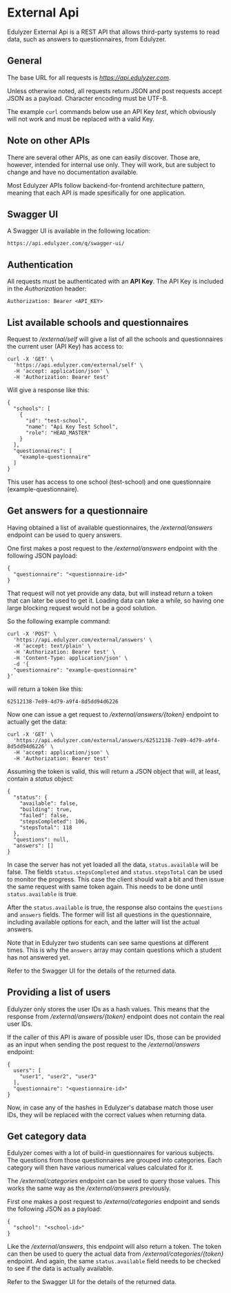 # External Api

Edulyzer External Api is a REST API that allows third-party systems to read data, such as answers to questionnaires, from Edulyzer.


## General

The base URL for all requests is *https://api.edulyzer.com*.

Unless otherwise noted, all requests return JSON and post requests accept JSON as a payload. 
Character encoding must be UTF-8.

The example `curl` commands below use an API Key *test*, which obviously will not work and must be replaced with a valid Key.


## Note on other APIs

There are several other APIs, as one can easily discover. Those are, however, intended for internal use only. They will work, but are subject to change and have no documentation available.

Most Edulyzer APIs follow backend-for-frontend architecture pattern, meaning that each API is made spesifically for one application.


## Swagger UI

A Swagger UI is available in the following location:

    https://api.edulyzer.com/q/swagger-ui/


## Authentication

All requests must be authenticated with an **API Key**. The API Key is included in the *Authorization* header:

```
Authorization: Bearer <API_KEY>
```

## List available schools and questionnaires

Request to */external/self* will give a list of all the schools and questionnaires the current user (API Key) has access to:

```
curl -X 'GET' \
  'https://api.edulyzer.com/external/self' \
  -H 'accept: application/json' \
  -H 'Authorization: Bearer test'
```

Will give a response like this:

```
{
  "schools": [
    {
      "id": "test-school",
      "name": "Api Key Test School",
      "role": "HEAD_MASTER"
    }
  ],
  "questionnaires": [
    "example-questionnaire"
  ]
}
```

This user has access to one school (test-school) and one questionnaire (example-questionnaire).


## Get answers for a questionnaire

Having obtained a list of available questionnaires, the */external/answers* endpoint can be used to query answers.

One first makes a post request to the */external/answers* endpoint with the following JSON payload:

```
{
  "questionnaire": "<questionnaire-id>"
}
```

That request will not yet provide any data, but will instead return a token that can later be used to get it. Loading data can take a while, so having one large blocking request would not be a good solution.

So the following example command:

```
curl -X 'POST' \
  'https://api.edulyzer.com/external/answers' \
  -H 'accept: text/plain' \
  -H 'Authorization: Bearer test' \
  -H 'Content-Type: application/json' \
  -d '{
  "questionnaire": "example-questionnaire"
}'
```

will return a token like this:

```
62512138-7e89-4d79-a9f4-8d5dd94d6226
```

Now one can issue a get request to */external/answers/{token}* endpoint to actually get the data:

```
curl -X 'GET' \
  'https://api.edulyzer.com/external/answers/62512138-7e89-4d79-a9f4-8d5dd94d6226' \
  -H 'accept: application/json' \
  -H 'Authorization: Bearer test'
```

Assuming the token is valid, this will return a JSON object that will, at least, contain a *status* object:

```
{
  "status": {
    "available": false,
    "building": true,
    "failed": false,
    "stepsCompleted": 106,
    "stepsTotal": 118
  },
  "questions": null,
  "answers": []
}
```

In case the server has not yet loaded all the data, `status.available` will be false. The fields `status.stepsCompleted` and `status.stepsTotal` can be used to monitor the progress. This case the client should wait a bit and then issue the same request with same token again. This needs to be done until `status.available` is true.

After the `status.available` is true, the response also contains the `questions` and `answers` fields. The former will list all questions in the questionnaire, including available options for each, and the latter will list the actual answers.

Note that in Edulyzer two students can see same questions at different times. This is why the `answers` array may contain questions which a student has not answered yet.

Refer to the Swagger UI for the details of the returned data.


## Providing a list of users

Edulyzer only stores the user IDs as a hash values. This means that the response from */external/answers/{token}* endpoint does not contain the real user IDs.

If the caller of this API is aware of possible user IDs, those can be provided as an input when sending the post request to the */external/answers* endpoint:

```
{
  users": [
    "user1", "user2", "user3"
  ],
  "questionnaire": "<questionnaire-id>"
}
```

Now, in case any of the hashes in Edulyzer's database match those user IDs, they will be replaced with the correct values when returning data.



## Get category data

Edulyzer comes with a lot of build-in questionnaires for various subjects. The questions from those questionnaires are grouped into categories. Each category will then have various numerical values calculated for it.

The */external/categories* endpoint can be used to query those values. This works the same way as the */external/answers* previously.

First one makes a post request to */external/categories* endpoint and sends the following JSON as a payload:

```
{
  "school": "<school-id>"
}
```

Like the */external/answers*, this endpoint will also return a token. The token can then be used to query the actual data from */external/categories/{token}* endpoint. And again, the same `status.available` field needs to be checked to see if the data is actually available.

Refer to the Swagger UI for the details of the returned data.






